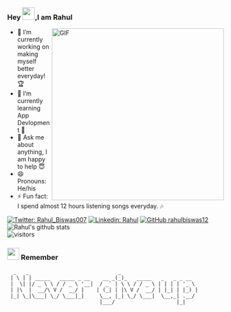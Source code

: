 ### Hey <img src="https://github.com/TheDudeThatCode/TheDudeThatCode/blob/master/Assets/Hi.gif" width="29px">,I am Rahul

<img align="right" alt="GIF" src="https://miro.medium.com/max/875/1*Urc28sbnORGOW5oyohQ06g.gif" width="400px" />


- 🔭 I’m currently working on  making myself better everyday! 🏆
- 🌱 I’m currently learning App Devlopment 📱
- 💬 Ask me about anything, I am happy to help 😇
- 😄 Pronouns: He/his
- ⚡ Fun fact: I spend almost 12 hours listening songs everyday. 🎶

[![Twitter: Rahul_Biswas007](https://img.shields.io/twitter/follow/Rahul_Biswas007?style=social)](https://twitter.com/intent/follow?original_referer=https%3A%2F%2Fgithub.com%2FRahul_Biswas007&screen_name=Rahul_Biswas007)
[![Linkedin: Rahul](https://img.shields.io/badge/-rahulbiswas99-blue?style=flat-square&logo=Linkedin&logoColor=white&link=https://www.linkedin.com/in/rahulbiswas99/)](https://www.linkedin.com/in/rahulbiswas99/)
[![GitHub rahulbiswas12](https://img.shields.io/github/followers/rahulbiswas12?label=follow&style=social)](https://github.com/rahulbiswas12)
![Rahul's github stats](https://github-readme-stats.vercel.app/api?username=rahulbiswas12&show_icons=true&hide_border=true)
<br />
![visitors](https://visitor-badge.laobi.icu/badge?page_id=rahulbiswas12.rahulbiswas12)
<h3> <img src="https://emojis.slackmojis.com/emojis/images/1569381018/6481/heart-8bit-1.gif?1569381018" width="28" /> Remember</h3>

```
  _   _                             _                         
 | \ | | _____   _____ _ __    __ _(_)_   _____   _   _ _ __  
 |  \| |/ _ \ \ / / _ \ '__|  / _` | \ \ / / _ \ | | | | '_ \ 
 | |\  |  __/\ V /  __/ |    | (_| | |\ V /  __/ | |_| | |_) |
 |_| \_|\___| \_/ \___|_|     \__, |_| \_/ \___|  \__,_| .__/ 
                              |___/                    |_|    
```


